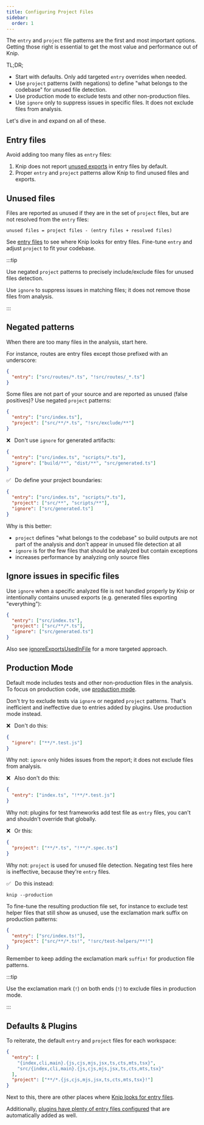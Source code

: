 ```yaml
---
title: Configuring Project Files
sidebar:
  order: 1
---
```


The `entry` and `project` file patterns are the first and most important
options. Getting those right is essential to get the most value and performance
out of Knip.

TL;DR;

- Start with defaults. Only add targeted `entry` overrides when needed.
- Use `project` patterns (with negations) to define "what belongs to the
  codebase" for unused file detection.
- Use production mode to exclude tests and other non-production files.
- Use `ignore` only to suppress issues in specific files. It does not exclude
  files from analysis.

Let's dive in and expand on all of these.

## Entry files

Avoid adding too many files as `entry` files:

1. Knip does not report [unused exports][1] in entry files by default.
2. Proper `entry` and `project` patterns allow Knip to find unused files and
   exports.

## Unused files

Files are reported as unused if they are in the set of `project` files, but are
not resolved from the `entry` files:

```
unused files = project files - (entry files + resolved files)
```

See [entry files][2] to see where Knip looks for entry files. Fine-tune `entry`
and adjust `project` to fit your codebase.

:::tip

Use negated `project` patterns to precisely include/exclude files for unused
files detection.

Use `ignore` to suppress issues in matching files; it does not remove those
files from analysis.

:::

## Negated patterns

When there are too many files in the analysis, start here.

For instance, routes are entry files except those prefixed with an underscore:

```json
{
  "entry": ["src/routes/*.ts", "!src/routes/_*.ts"]
}
```

Some files are not part of your source and are reported as unused (false
positives)? Use negated `project` patterns:

```json
{
  "entry": ["src/index.ts"],
  "project": ["src/**/*.ts", "!src/exclude/**"]
}
```

❌   Don't use `ignore` for generated artifacts:

```json title="knip.json"
{
  "entry": ["src/index.ts", "scripts/*.ts"],
  "ignore": ["build/**", "dist/**", "src/generated.ts"]
}
```

✅   Do define your project boundaries:

```json title="knip.json"
{
  "entry": ["src/index.ts", "scripts/*.ts"],
  "project": ["src/**", "scripts/**"],
  "ignore": ["src/generated.ts"]
}
```

Why is this better:

- `project` defines "what belongs to the codebase" so build outputs are not part
  of the analysis and don't appear in unused file detection at all
- `ignore` is for the few files that should be analyzed but contain exceptions
- increases performance by analyzing only source files

## Ignore issues in specific files

Use `ignore` when a specific analyzed file is not handled properly by Knip or
intentionally contains unused exports (e.g. generated files exporting
"everything"):

```json
{
  "entry": ["src/index.ts"],
  "project": ["src/**/*.ts"],
  "ignore": ["src/generated.ts"]
}
```

Also see [ignoreExportsUsedInFile][3] for a more targeted approach.

## Production Mode

Default mode includes tests and other non-production files in the analysis. To
focus on production code, use [production mode][4].

Don't try to exclude tests via `ignore` or negated `project` patterns. That's
inefficient and ineffective due to entries added by plugins. Use production mode
instead.

❌   Don't do this:

```json
{
  "ignore": ["**/*.test.js"]
}
```

Why not: `ignore` only hides issues from the report; it does not exclude files
from analysis.

❌   Also don't do this:

```json
{
  "entry": ["index.ts", "!**/*.test.js"]
}
```

Why not: plugins for test frameworks add test file as `entry` files, you can't
and shouldn't override that globally.

❌   Or this:

```json
{
  "project": ["**/*.ts", "!**/*.spec.ts"]
}
```

Why not: `project` is used for unused file detection. Negating test files here
is ineffective, because they're `entry` files.

✅   Do this instead:

```shell
knip --production
```

To fine-tune the resulting production file set, for instance to exclude test
helper files that still show as unused, use the exclamation mark suffix on
production patterns:

```json
{
  "entry": ["src/index.ts!"],
  "project": ["src/**/*.ts!", "!src/test-helpers/**!"]
}
```

Remember to keep adding the exclamation mark `suffix!` for production file
patterns.

:::tip

Use the exclamation mark (`!`) on both ends (`!`) to exclude files in production
mode.

:::

## Defaults & Plugins

To reiterate, the default `entry` and `project` files for each workspace:

```json
{
  "entry": [
    "{index,cli,main}.{js,cjs,mjs,jsx,ts,cts,mts,tsx}",
    "src/{index,cli,main}.{js,cjs,mjs,jsx,ts,cts,mts,tsx}"
  ],
  "project": ["**/*.{js,cjs,mjs,jsx,ts,cts,mts,tsx}!"]
}
```

Next to this, there are other places where [Knip looks for entry files][2].

Additionally, [plugins have plenty of entry files configured][5] that are
automatically added as well.

[1]: ../typescript/unused-exports.md
[2]: ../explanations/entry-files.md
[3]: ../reference/configuration#ignoreexportsusedinfile
[4]: ../features/production-mode.md
[5]: ../explanations/plugins.md#entry-files
